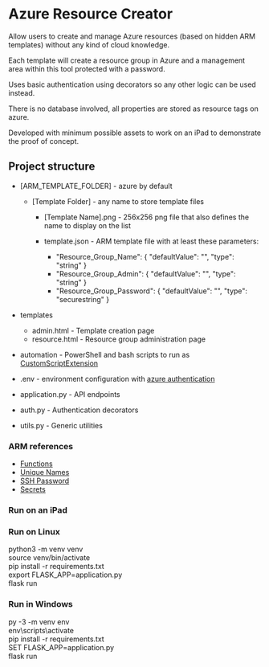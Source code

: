 # Azure Resource Creator

Allow users to create and manage Azure resources (based on hidden ARM templates) without any kind of cloud knowledge.

Each template will create a resource group in Azure and a management area within this tool protected with a password.

Uses basic authentication using decorators so any other logic can be used instead.

There is no database involved, all properties are stored as resource tags on azure.

Developed with minimum possible assets to work on an iPad to demonstrate the proof of concept.

## Project structure

 * \[ARM_TEMPLATE_FOLDER\] - azure by default
    * \[Template Folder\] - any name to store template files
    
        * \[Template Name\].png - 256x256 png file that also defines the name to display on the list
        
        * template.json - ARM template file with at least these parameters:
            * "Resource_Group_Name": { "defaultValue": "", "type": "string" }
            * "Resource_Group_Admin": { "defaultValue": "", "type": "string" }
            * "Resource_Group_Password": { "defaultValue": "", "type": "securestring" }

 * templates
    * admin.html - Template creation page
    * resource.html - Resource group administration page

 * automation - PowerShell and bash scripts to run as [CustomScriptExtension](https://docs.microsoft.com/en-us/azure/virtual-machines/extensions/custom-script-windows)

 * .env - environment configuration with [azure authentication](https://docs.microsoft.com/en-us/azure/azure-resource-manager/resource-group-create-service-principal-portal#get-application-id-and-authentication-key)
 * application.py - API endpoints
 * auth.py - Authentication decorators
 * utils.py - Generic utilities

 ### ARM references

 * [Functions](https://docs.microsoft.com/en-us/azure/azure-resource-manager/templates/template-functions)
 * [Unique Names](https://www.codeisahighway.com/use-uniquestring-function-to-generate-unique-names-for-resources-in-arm-template/)
 * [SSH Password](https://github.com/Azure/azure-quickstart-templates/blob/master/101-hdinsight-linux-ssh-password/azuredeploy.json)
 * [Secrets](https://devkimchi.com/2019/04/24/6-ways-passing-secrets-to-arm-templates/)

### Run on an iPad

### Run on Linux

python3 -m venv venv\
source venv/bin/activate\
pip install -r requirements.txt\
export FLASK_APP=application.py\
flask run

### Run in Windows

py -3 -m venv env\
env\scripts\activate\
pip install -r requirements.txt\
SET FLASK_APP=application.py\
flask run
